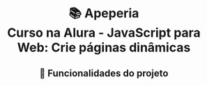 <h1 align="center">
📚 Apeperia<br/>
Curso na Alura - JavaScript para Web: Crie páginas dinâmicas
</h1>

<div align="center">

## 🔨 Funcionalidades do projeto



</div>
